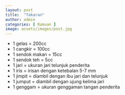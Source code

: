```yaml
---
layout: post
title:  "Takaran"
author: admin
categories: [ Ramuan ]
image: assets/images/post.jpg
---
```


- 1 gelas = 200cc
- 1 cangkir = 100cc
- 1 sendok makan = 15cc
- 1 sendok teh = 5cc
- 1 jari = ukuran jari telunjuk penderita
- 1 iris = irisan dengan ketebalan 5-7 mm
- 1 jimpit = diambil dengan ibu jari dan telunjuk
- 1 jumput = diambil dengan ujung kelima jari
- 1 genggam = ukuran genggaman tangan penderita
